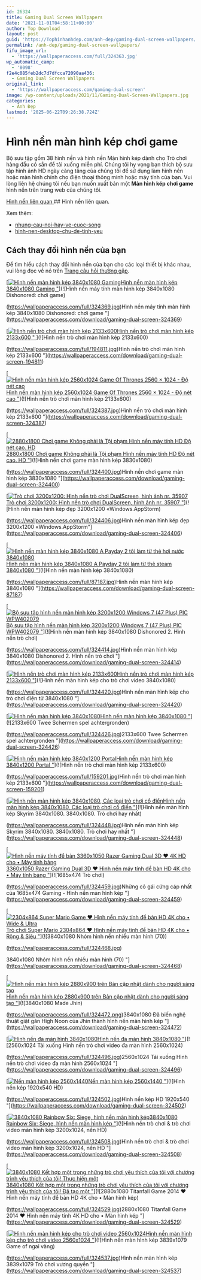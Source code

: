 ```yaml
---
id: 26324
title: Gaming Dual Screen Wallpapers
date: '2021-11-01T04:58:11+00:00'
author: Top Download
layout: post
guid: 'https://Tophinhanhdep.com/anh-dep/gaming-dual-screen-wallpapers/'
permalink: /anh-dep/gaming-dual-screen-wallpapers/
fifu_image_url:
  - 'https://wallpaperaccess.com/full/324363.jpg'
wp_automatic_camp:
  - '8098'
f2e4c085feb2dc7d7dfcca72090aa436:
  - Gaming Dual Screen Wallpapers
original_link:
  - 'https://wallpaperaccess.com/gaming-dual-screen'
image: /wp-content/uploads/2021/11/Gaming-Dual-Screen-Wallpapers.jpg
categories:
  - Ảnh Đẹp
lastmod: '2025-06-22T09:26:38.724Z'
---
```

# Hình nền màn hình kép chơi game

Bộ sưu tập gồm 38 hình nền và hình nền Màn hình kép dành cho Trò chơi hàng đầu có sẵn để tải xuống miễn phí. Chúng tôi hy vọng bạn thích bộ sưu tập hình ảnh HD ngày càng tăng của chúng tôi để sử dụng làm hình nền hoặc màn hình chính cho điện thoại thông minh hoặc máy tính của bạn. Vui lòng liên hệ chúng tôi nếu bạn muốn xuất bản một **Màn hình kép chơi game** hình nền trên trang web của chúng tôi.

[Hình nền liên quan ](#related) ## Hình nền liên quan.

   
 Xem thêm:

   
- [nhung-cau-noi-hay-ve-cuoc-song](https://tophinhanhdep.com/nhung-cau-noi-hay/nhung-cau-noi-hay-ve-cuoc-song/)
- [hinh-nen-desktop-chu-de-tinh-yeu](https://tophinhanhdep.com/anh-tinh-yeu/hinh-nen-desktop-chu-de-tinh-yeu/)

## Cách thay đổi hình nền của bạn

Để tìm hiểu cách thay đổi hình nền của bạn cho các loại thiết bị khác nhau, vui lòng đọc về nó trên [Trang câu hỏi thường gặp](https://tophinhanhdep.com/faq/).

  
[[![Hình nền màn hình kép 3840x1080 Gaming](https://wallpaperaccess.com/full/324363.jpg)Hình nền màn hình kép 3840x1080 Gaming "](https://wallpaperaccess.com/download/gaming-dual-screen-324363)](![Hình nền máy tính màn hình kép 3840x1080 Dishonored: chơi game)

(https://wallpaperaccess.com/full/324369.jpg)Hình nền máy tính màn hình kép 3840x1080 Dishonored: chơi game "](https://wallpaperaccess.com/download/gaming-dual-screen-324369)

[[![Hình nền trò chơi màn hình kép 2133x600](https://wallpaperaccess.com/full/270445.jpg)Hình nền trò chơi màn hình kép 2133x600 " ](https://wallpaperaccess.com/download/gaming-dual-screen-270445)](![Hình nền trò chơi màn hình kép 2133x600)

(https://wallpaperaccess.com/full/194811.jpg)Hình nền trò chơi màn hình kép 2133x600 "](https://wallpaperaccess.com/download/gaming-dual-screen-194811)

[[![Hình nền màn hình kép 2560x1024 Game Of Thrones 2560 × 1024 - Độ nét cao](https://wallpaperaccess.com/full/324373.jpg)Hình nền màn hình kép 2560x1024 Game Of Thrones 2560 × 1024 - Độ nét cao "](https://wallpaperaccess.com/download/gaming-dual-screen-324373)](![Hình nền trò chơi màn hình kép 2133x600)

(https://wallpaperaccess.com/full/324387.jpg)Hình nền trò chơi màn hình kép 2133x600 "](https://wallpaperaccess.com/download/gaming-dual-screen-324387)

[[![2880x1800 Chơi game Không phải là Tội phạm Hình nền máy tính HD Độ nét cao.  HD](https://wallpaperaccess.com/full/324393.jpg)2880x1800 Chơi game Không phải là Tội phạm Hình nền máy tính HD Độ nét cao. HD "](https://wallpaperaccess.com/download/gaming-dual-screen-324393)](![Hình nền chơi game màn hình kép 3830x1080)

(https://wallpaperaccess.com/full/324400.jpg)Hình nền chơi game màn hình kép 3830x1080 "](https://wallpaperaccess.com/download/gaming-dual-screen-324400)

[[![Trò chơi 3200x1200: Hình nền trò chơi DualScreen, hình ảnh nr.  35907](https://wallpaperaccess.com/full/324404.jpg)Trò chơi 3200x1200: Hình nền trò chơi DualScreen, hình ảnh nr. 35907 "](https://wallpaperaccess.com/download/gaming-dual-screen-324404)](![Hình nền màn hình kép đẹp 3200x1200 «Windows.AppStorm)

(https://wallpaperaccess.com/full/324406.jpg)Hình nền màn hình kép đẹp 3200x1200 «Windows.AppStorm"](https://wallpaperaccess.com/download/gaming-dual-screen-324406)

[[![Hình nền màn hình kép 3840x1080 A Payday 2 tôi làm từ thẻ hơi nước 3840x1080](https://wallpaperaccess.com/full/324408.jpg)Hình nền màn hình kép 3840x1080 A Payday 2 tôi làm từ thẻ steam 3840x1080 "](https://wallpaperaccess.com/download/gaming-dual-screen-324408)](![Hình nền màn hình kép 3840x1080)

(https://wallpaperaccess.com/full/87187.jpg)Hình nền màn hình kép 3840x1080 "](https://wallpaperaccess.com/download/gaming-dual-screen-87187)

[[![Bộ sưu tập hình nền màn hình kép 3200x1200 Windows 7 (47 Plus) PIC WPW402079](https://wallpaperaccess.com/full/324412.jpg)Bộ sưu tập hình nền màn hình kép 3200x1200 Windows 7 (47 Plus) PIC WPW402079 "](https://wallpaperaccess.com/download/gaming-dual-screen-324412)](![Hình nền màn hình kép 3840x1080 Dishonored 2.  Hình nền trò chơi)

(https://wallpaperaccess.com/full/324414.jpg)Hình nền màn hình kép 3840x1080 Dishonored 2. Hình nền trò chơi "](https://wallpaperaccess.com/download/gaming-dual-screen-324414)

[[![Hình nền trò chơi màn hình kép 2133x600](https://wallpaperaccess.com/full/324418.jpg)Hình nền trò chơi màn hình kép 2133x600 "](https://wallpaperaccess.com/download/gaming-dual-screen-324418)](![Hình nền màn hình kép cho trò chơi video 3840x1080)

(https://wallpaperaccess.com/full/324420.jpg)Hình nền màn hình kép cho trò chơi điện tử 3840x1080 "](https://wallpaperaccess.com/download/gaming-dual-screen-324420)

[[![Hình nền màn hình kép 3840x1080](https://wallpaperaccess.com/full/87147.jpg)Hình nền màn hình kép 3840x1080 "](https://wallpaperaccess.com/download/gaming-dual-screen-87147)](![2133x600 Twee Schermen spel achtergronden)

(https://wallpaperaccess.com/full/324426.jpg)2133x600 Twee Schermen spel achtergronden "](https://wallpaperaccess.com/download/gaming-dual-screen-324426)

[[![Hình nền màn hình kép 3840x1200 Portal](https://wallpaperaccess.com/full/324430.jpg)Hình nền màn hình kép 3840x1200 Portal "](https://wallpaperaccess.com/download/gaming-dual-screen-324430)](![Hình nền trò chơi màn hình kép 2133x600)

(https://wallpaperaccess.com/full/159201.jpg)Hình nền trò chơi màn hình kép 2133x600 "](https://wallpaperaccess.com/download/gaming-dual-screen-159201)

[[![Hình nền màn hình kép 3840x1080, Các loại trò chơi cổ điển](https://wallpaperaccess.com/full/324446.jpg)Hình nền màn hình kép 3840x1080, Các loại trò chơi cổ điển "](https://wallpaperaccess.com/download/gaming-dual-screen-324446)](![Hình nền màn hình kép Skyrim 3840x1080.  3840x1080.  Trò chơi hay nhất)

(https://wallpaperaccess.com/full/324448.jpg)Hình nền màn hình kép Skyrim 3840x1080. 3840x1080. Trò chơi hay nhất "](https://wallpaperaccess.com/download/gaming-dual-screen-324448)

[[![Hình nền máy tính để bàn 3360x1050 Razer Gaming Dual 3D ❤ 4K HD cho • Máy tính bảng](https://wallpaperaccess.com/full/324450.jpg)3360x1050 Razer Gaming Dual 3D ❤ Hình nền máy tính để bàn HD 4K cho • Máy tính bảng "](https://wallpaperaccess.com/download/gaming-dual-screen-324450)](![1685x474 Trò chơi)

(https://wallpaperaccess.com/full/324459.jpg)Những cô gái cứng cáp nhất của 1685x474 Gaming - Hình nền màn hình kép "](https://wallpaperaccess.com/download/gaming-dual-screen-324459)

[[![2304x864 Super Mario Game ❤ Hình nền máy tính để bàn HD 4K cho • Wide & Ultra](https://wallpaperaccess.com/full/324465.jpg)Trò chơi Super Mario 2304x864 ❤ Hình nền máy tính để bàn HD 4K cho • Rộng &amp; Siêu "](https://wallpaperaccess.com/download/gaming-dual-screen-324465)](![3840x1080 Nhóm hình nền nhiều màn hình (70))

(https://wallpaperaccess.com/full/324468.jpg)

3840x1080 Nhóm hình nền nhiều màn hình (70) "](https://wallpaperaccess.com/download/gaming-dual-screen-324468)

[[![Hình nền màn hình kép 2880x900 trên Bản cập nhật dành cho người sáng tạo](https://wallpaperaccess.com/full/211289.jpg)Hình nền màn hình kép 2880x900 trên Bản cập nhật dành cho người sáng tạo "](https://wallpaperaccess.com/download/gaming-dual-screen-211289)](![3840x1080 Made Jhin)

(https://wallpaperaccess.com/full/324472.png)3840x1080 Đã biến nghệ thuật giật gân High Noon của Jhin thành hình nền màn hình kép "](https://wallpaperaccess.com/download/gaming-dual-screen-324472)

[[![Hình nền đa màn hình 3840x1080](https://wallpaperaccess.com/full/324491.jpg)Hình nền đa màn hình 3840x1080 "](https://wallpaperaccess.com/download/gaming-dual-screen-324491)](![2560x1024 Tải xuống Hình nền trò chơi video đa màn hình 2560x1024)

(https://wallpaperaccess.com/full/324496.jpg)2560x1024 Tải xuống Hình nền trò chơi video đa màn hình 2560x1024 "](https://wallpaperaccess.com/download/gaming-dual-screen-324496)

[[![Nền màn hình kép 2560x1440](https://wallpaperaccess.com/full/324498.jpg)Nền màn hình kép 2560x1440 "](https://wallpaperaccess.com/download/gaming-dual-screen-324498)](![Hình nền kép 1920x540 HD)

(https://wallpaperaccess.com/full/324502.jpg)Hình nền kép HD 1920x540 "](https://wallpaperaccess.com/download/gaming-dual-screen-324502)

[[![3840x1080 Rainbow Six: Siege, hình nền màn hình kép](https://wallpaperaccess.com/full/324507.jpg)3840x1080 Rainbow Six: Siege, hình nền màn hình kép "](https://wallpaperaccess.com/download/gaming-dual-screen-324507)](![Hình nền trò chơi & trò chơi video màn hình kép 3200x1024, nền HD)

(https://wallpaperaccess.com/full/324508.jpg)Hình nền trò chơi &amp; trò chơi video màn hình kép 3200x1024, nền HD "](https://wallpaperaccess.com/download/gaming-dual-screen-324508)

[[![3840x1080 Kết hợp một trong những trò chơi yêu thích của tôi với chương trình yêu thích của tôi!  Thực hiện một](https://wallpaperaccess.com/full/324528.jpg)3840x1080 Kết hợp một trong những trò chơi yêu thích của tôi với chương trình yêu thích của tôi! Đã tạo một "](https://wallpaperaccess.com/download/gaming-dual-screen-324528)](![2880x1080 Titanfall Game 2014 ❤ Hình nền máy tính để bàn HD 4K cho • Màn hình kép)

(https://wallpaperaccess.com/full/324529.jpg)2880x1080 Titanfall Game 2014 ❤ Hình nền máy tính 4K HD cho • Màn hình kép "](https://wallpaperaccess.com/download/gaming-dual-screen-324529)

[[![Hình nền màn hình kép cho trò chơi video 2560x1024](https://wallpaperaccess.com/full/324530.jpg)Hình nền màn hình kép cho trò chơi video 2560x1024 "](https://wallpaperaccess.com/download/gaming-dual-screen-324530)](![Hình nền màn hình kép 3839x1079 Game of ngai vàng)

(https://wallpaperaccess.com/full/324537.jpg)Hình nền màn hình kép 3839x1079 Trò chơi vương quyền "](https://wallpaperaccess.com/download/gaming-dual-screen-324537)
